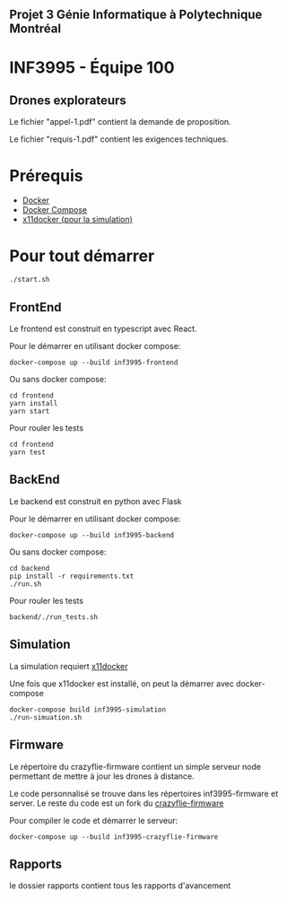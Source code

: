 ## Projet 3 Génie Informatique à Polytechnique Montréal

# INF3995 - Équipe 100

## Drones explorateurs

Le fichier "appel-1.pdf" contient la demande de proposition.

Le fichier "requis-1.pdf" contient les exigences techniques.

# Prérequis

* [Docker](https://docs.docker.com/get-docker/)
* [Docker Compose](https://docs.docker.com/compose/install/)
* [x11docker (pour la simulation)](https://github.com/mviereck/x11docker)

# Pour tout démarrer
```
./start.sh
```

## FrontEnd

Le frontend est construit en typescript avec React.

Pour le démarrer en utilisant docker compose:
```
docker-compose up --build inf3995-frontend
```

Ou sans docker compose:

```
cd frontend
yarn install
yarn start
```

Pour rouler les tests
```shell
cd frontend
yarn test
```

## BackEnd

Le backend est construit en python avec Flask

Pour le démarrer en utilisant docker compose:
```
docker-compose up --build inf3995-backend
```

Ou sans docker compose:

```
cd backend
pip install -r requirements.txt
./run.sh
```

Pour rouler les tests
```shell
backend/./run_tests.sh
```

## Simulation

La simulation requiert [x11docker](https://github.com/mviereck/x11docker)

Une fois que x11docker est installé, on peut la démarrer avec docker-compose
```shell
docker-compose build inf3995-simulation
./run-simuation.sh
```

## Firmware

Le répertoire du crazyflie-firmware contient un simple serveur node permettant de mettre à jour les drones à distance. 

Le code personnalisé se trouve dans les répertoires inf3995-firmware et server. Le reste du code est un fork du [crazyflie-firmware](https://github.com/bitcraze/crazyflie-firmware)

Pour compiler le code et démarrer le serveur:

```shell
docker-compose up --build inf3995-crazyflie-firmware
```


## Rapports

le dossier rapports contient tous les rapports d'avancement
